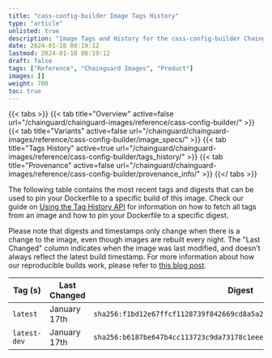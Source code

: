 ```yaml
---
title: "cass-config-builder Image Tags History"
type: "article"
unlisted: true
description: "Image Tags and History for the cass-config-builder Chainguard Image"
date: 2024-01-18 00:19:12
lastmod: 2024-01-18 00:19:12
draft: false
tags: ["Reference", "Chainguard Images", "Product"]
images: []
weight: 700
toc: true
---
```


{{< tabs >}}
{{< tab title="Overview" active=false url="/chainguard/chainguard-images/reference/cass-config-builder/" >}}
{{< tab title="Variants" active=false url="/chainguard/chainguard-images/reference/cass-config-builder/image_specs/" >}}
{{< tab title="Tags History" active=true url="/chainguard/chainguard-images/reference/cass-config-builder/tags_history/" >}}
{{< tab title="Provenance" active=false url="/chainguard/chainguard-images/reference/cass-config-builder/provenance_info/" >}}
{{</ tabs >}}

The following table contains the most recent tags and digests that can be used to pin your Dockerfile to a specific build of this image. Check our guide on [Using the Tag History API](/chainguard/chainguard-images/using-the-tag-history-api/) for information on how to fetch all tags from an image and how to pin your Dockerfile to a specific digest.

Please note that digests and timestamps only change when there is a change to the image, even though images are rebuilt every night. The "Last Changed" column indicates when the image was last modified, and doesn't always reflect the latest build timestamp. For more information about how our reproducible builds work, please refer to [this blog post](https://www.chainguard.dev/unchained/reproducing-chainguards-reproducible-image-builds).

| Tag (s)       | Last Changed | Digest                                                                    |
|---------------|--------------|---------------------------------------------------------------------------|
|  `latest`     | January 17th | `sha256:f1bd12e67ffcf1128739f842669cd8a5a2d17f7a2ee12dcc07742ca1b3c92933` |
|  `latest-dev` | January 17th | `sha256:b6187be647b4cc113723c9da73178c1eee7db35a113454370c545edfa2200c6d` |

